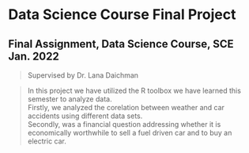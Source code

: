 # Data Science Course Final Project
## Final Assignment, Data Science Course, SCE Jan. 2022

>  Supervised by Dr. Lana Daichman


> In this project we have utilized the R toolbox we have learned this semester to analyze data.   
Firstly, we analyzed the corelation between weather and car accidents using different data sets.  
Secondly, was a financial question addressing whether it is economically worthwhile to sell a fuel driven car and to buy an electric car.  









